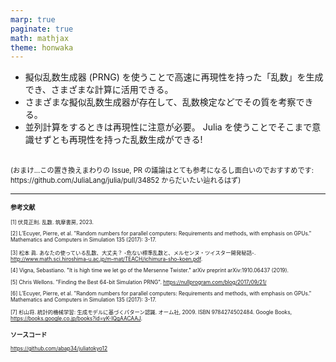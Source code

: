 ```yaml
---
marp: true
paginate: true
math: mathjax
theme: honwaka
---
```


<!-- _header: 全体のまとめ -->

- 擬似乱数生成器 (PRNG) を使うことで高速に再現性を持った「乱数」を生成でき、さまざまな計算に活用できる。
- さまざまな擬似乱数生成器が存在して、乱数検定などでその質を考察できる。
- 並列計算をするときは再現性に注意が必要。 Julia を使うことでそこまで意識せずとも再現性を持った乱数生成ができる!

<br>

<span style="font-size: 0.8em;">
(おまけ...この置き換えまわりの Issue, PR の議論はとても参考になるし面白いのでおすすめです: https://github.com/JuliaLang/julia/pull/34852 からだいたい辿れるはず)
</span>


---



<!-- _header: Appendix -->

<div style="font-size: 0.6em;">

### 参考文献


[1] 伏見正則. 乱数. 筑摩書房, 2023.

[2] L’Ecuyer, Pierre, et al. "Random numbers for parallel computers: Requirements and methods, with emphasis on GPUs." Mathematics and Computers in Simulation 135 (2017): 3-17. 

[3] 松本 眞. あなたの使っている乱数、大丈夫？ -危ない標準乱数と、メルセンヌ・ツイスター開発秘話-. http://www.math.sci.hiroshima-u.ac.jp/m-mat/TEACH/ichimura-sho-koen.pdf.

[4] Vigna, Sebastiano. "It is high time we let go of the Mersenne Twister." arXiv preprint arXiv:1910.06437 (2019).

[5] Chris Wellons. "Finding the Best 64-bit Simulation PRNG". https://nullprogram.com/blog/2017/09/21/

[6] L’Ecuyer, Pierre, et al. "Random numbers for parallel computers: Requirements and methods, with emphasis on GPUs." Mathematics and Computers in Simulation 135 (2017): 3-17.

[7] 杉山将. 統計的機械学習: 生成モデルに基づくパターン認識. オーム社, 2009. ISBN 9784274502484. Google Books, https://books.google.co.jp/books?id=yK-IQgAACAAJ.

### ソースコード

https://github.com/abap34/juliatokyo12


</div>